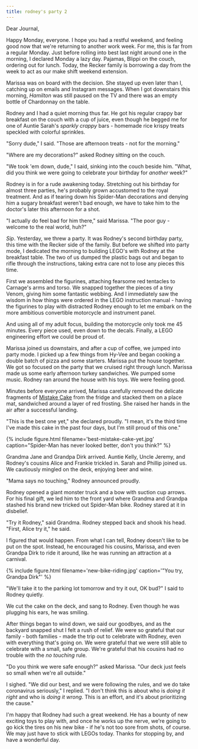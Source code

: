 ```yaml
---
title: rodney's party 2
---
```


Dear Journal,

Happy Monday, everyone.  I hope you had a restful weekend, and feeling
good now that we're returning to another work week.  For me, this is
far from a regular Monday.  Just before rolling into best last night
around one in the morning, I declared Monday a lazy day.  Pajamas,
Blippi on the couch, ordering out for lunch.  Today, the Recker family
is borrowing a day from the week to act as our make shift weekend
extension.

Marissa was on board with the decision.  She stayed up even later than
I, catching up on emails and Instagram messages.  When I got
downstairs this morning, _Hamilton_ was still paused on the TV and
there was an empty bottle of Chardonnay on the table.

Rodney and I had a quiet morning thus far.  He got his regular crappy
bar breakfast on the couch with a cup of juice, even though he begged
me for one of Auntie Sarah's _sparkly crappy_ bars - homemade rice
krispy treats speckled with colorful sprinkles.

"Sorry dude," I said.  "Those are afternoon treats - not for the
morning."

"Where are my decorations?" asked Rodney sitting on the couch.

"We took 'em down, dude," I said, sinking into the couch beside him.
"What, did you think we were going to celebrate your birthday for
_another_ week?"

Rodney is in for a rude awakening today.  Stretching out his birthday
for almost three parties, he's probably grown accustomed to the royal
treatment.  And as if tearing down his Spider-Man decorations and
denying him a sugary breakfast weren't bad enough, we have to take him
to the doctor's later this afternoon for a shot.

"I actually do feel bad for him there," said Marissa.  "The poor guy -
welcome to the real world, huh?"

_Sip_.  Yesterday, we threw a party.  It was Rodney's second birthday
party, this time with the Recker side of the family.  But before we
shifted into party mode, I dedicated the morning to building LEGO's
with Rodney at the breakfast table.  The two of us dumped the plastic
bags out and began to rifle through the instructions, taking extra
care not to lose any pieces this time.

First we assembled the figurines, attaching fearsome red tentacles to
Carnage's arms and torso.  We snapped together the pieces of a tiny
Venom, giving him some fantastic webbing.  And I immediately saw the
wisdom in how things were ordered in the LEGO instruction manual -
having the figurines to play with distracted Rodney enough to let me
embark on the more ambitious convertible motorcycle and instrument
panel.

And using all of my adult focus, building the motorcycle only took me
45 minutes.  Every piece used, even down to the decals.  Finally, a
LEGO engineering effort we could be proud of.

Marissa joined us downstairs, and after a cup of coffee, we jumped
into party mode.  I picked up a few things from Hy-Vee and began
cooking a double batch of pizza and some starters.  Marissa put the
house together.  We got so focused on the party that we cruised right
through lunch.  Marissa made us some early afternoon turkey
sandwiches.  We pumped some music.  Rodney ran around the house with
his toys.  We were feeling good.

Minutes before everyone arrived, Marissa carefully removed the
delicate fragments of [Mistake Cake] from the fridge and stacked them
on a place mat, sandwiched around a layer of red frosting.  She raised
her hands in the air after a successful landing.

"This is the best one yet," she declared proudly.  "I mean, it's the
third time I've made this cake in the past four days, but I'm still
proud of this one."

{% include figure.html
filename='best-mistake-cake-yet.jpg'
caption="Spider-Man has never looked better, don't you think?" %}

Grandma Jane and Grandpa Dirk arrived.  Auntie Kelly, Uncle Jeremy,
and Rodney's cousins Alice and Frankie trickled in.  Sarah and Phillip
joined us.  We cautiously mingled on the deck, enjoying beer and wine.

"Mama says no touching," Rodney announced proudly.

Rodney opened a giant monster truck and a bow with suction cup arrows.
For his final gift, we led him to the front yard where Grandma and
Grandpa stashed his brand new tricked out Spider-Man bike.  Rodney
stared at it in disbelief.

"Try it Rodney," said Grandma.  Rodney stepped back and shook his
head.  "First, Alice try it," he said.

I figured that would happen.  From what I can tell, Rodney doesn't
like to be put on the spot.  Instead, he encouraged his cousins,
Marissa, and even Grandpa Dirk to ride it around, like he was running
an attraction at a carnival.

{% include figure.html
filename='new-bike-riding.jpg'
caption='"You try, Grandpa Dirk"' %}

"We'll take it to the parking lot tomorrow and try it out, OK bud?" I
said to Rodney quietly.

We cut the cake on the deck, and sang to Rodney.  Even though he was
plugging his ears, he was smiling.

After things began to wind down, we said our goodbyes, and as the
backyard snapped shut I felt a rush of relief.  We were so grateful
that our family - both families - made the trip out to celebrate with
Rodney, even with everything that's going on.  We were grateful that
we were still able to celebrate with a small, safe group.  We're
grateful that his cousins had no trouble with the _no touching_ rule.

"Do you think we were safe enough?" asked Marissa.  "Our deck just
feels so small when we're all outside."

I sighed.  "We did our best, and we were following the rules, and we
do take coronavirus seriously," I replied.  "I don't think this is
about who is _doing it right_ and who is _doing it wrong_.  This is an
effort, and it's about prioritizing the cause."

I'm happy that Rodney had such a great weekend.  He has a bounty of
new exciting toys to play with, and once he works up the nerve, we're
going to go kick the tires on his new bike - if he's not too sore from
shots, of course.  We may just have to stick with LEGOs today.  Thanks
for stopping by, and have a wonderful day.

[Mistake Cake]: https://cookbook.reckerfamily.com/mistake-cake/
